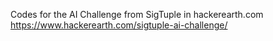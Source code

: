 Codes for the AI Challenge from SigTuple in hackerearth.com
https://www.hackerearth.com/sigtuple-ai-challenge/
